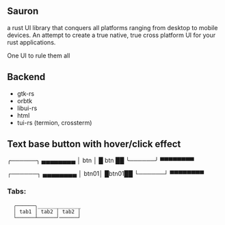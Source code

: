 ## Sauron
a rust UI library that conquers all platforms ranging from desktop to mobile devices.
An attempt to create a true native, true cross platform UI for your rust applications.

One UI to rule them all


## Backend
- gtk-rs
- orbtk
- libui-rs
- html
- tui-rs (termion, crossterm)

## Text base button with hover/click effect


  ╭──────╮    ▄▄▄▄▄▄▄▄
  │ btn  │    █ btn ██
  ╰──────╯    ▀▀▀▀▀▀▀▀

  ┌──────┐    ▄▄▄▄▄▄▄▄
  │ btn01│    █btn01██
  └──────┘    ▀▀▀▀▀▀▀▀

### Tabs:


```
  ╭──────╮______________
  │ tab1 │ tab2 │ tab2 │
  └──────┴──────┘──────┘
```
